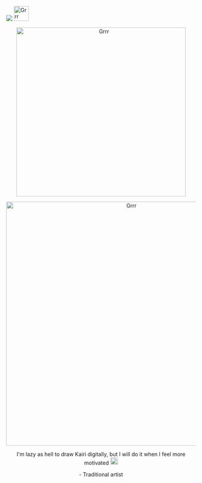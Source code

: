 ![](https://komarev.com/ghpvc/?username=DarknessMySorrow&color=d0a190&base=4200&style=plastic&label=𝜗ৎ𖹭) <img width="40" src="https://i.pinimg.com/originals/71/58/32/71583297ac6a48ed3156b62526b143dd.gif" alt="Grrr">

<p align="center">
<img width="450" src="https://files.catbox.moe/3u0gsl.png" alt="Grrr">
</p>

<p align="center">
<img width="650" src="https://64.media.tumblr.com/9c83dc4fabcf924f5fdb30618103b945/a5fb00020e973a5d-72/s1280x1920/af1e4e899b253f9437c6b334dab353af9e67078b.pnj" alt="Grrr">
</p>


<p align="center">
I'm lazy as hell to draw Kairi digitally, but I will do it when I feel more motivated <img width="20" src="https://64.media.tumblr.com/af97ba5e040bc762a7e8f74106906971/f98eb3be0521f73f-1a/s75x75_c1/c8c23e7e979c407bbbdc3c446bf161360fb5fb2d.gifv" alt="Grrr">
</p>
<p align="center">
 - Traditional artist
</p>


